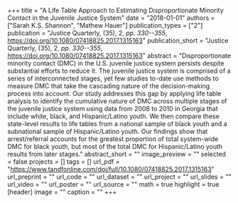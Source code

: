 +++
title = "A Life Table Approach to Estimating Disproportionate Minority Contact in the Juvenile Justice System"
date = "2018-01-01"
authors = ["Sarah K.S. Shannon", "Mathew Hauer"]
publication_types = ["2"]
publication = "Justice Quarterly, (35), 2, _pp. 330--355_, https://doi.org/10.1080/07418825.2017.1315163"
publication_short = "Justice Quarterly, (35), 2, _pp. 330--355_, https://doi.org/10.1080/07418825.2017.1315163"
abstract = "Disproportionate minority contact (DMC) in the U.S. juvenile justice system persists despite substantial efforts to reduce it. The juvenile justice system is comprised of a series of interconnected stages, yet few studies to-date use methods to measure DMC that take the cascading nature of the decision-making process into account. Our study addresses this gap by applying life table analysis to identify the cumulative nature of DMC across multiple stages of the juvenile justice system using data from 2008 to 2010 in Georgia that include white, black, and Hispanic/Latino youth. We then compare these state-level results to life tables from a national sample of black youth and a subnational sample of Hispanic/Latino youth. Our findings show that arrest/referral accounts for the greatest proportion of total system-wide DMC for black youth, but most of the total DMC for Hispanic/Latino youth results from later stages."
abstract_short = ""
image_preview = ""
selected = false
projects = []
tags = []
url_pdf = "https://www.tandfonline.com/doi/full/10.1080/07418825.2017.1315163"
url_preprint = ""
url_code = ""
url_dataset = ""
url_project = ""
url_slides = ""
url_video = ""
url_poster = ""
url_source = ""
math = true
highlight = true
[header]
image = ""
caption = ""
+++
